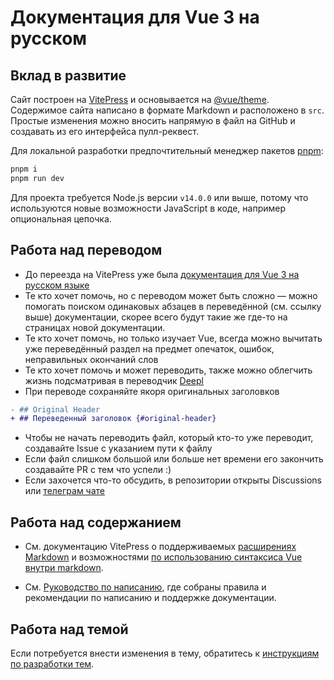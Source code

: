 # Документация для Vue 3 на русском

## Вклад в развитие

Сайт построен на [VitePress](https://github.com/vuejs/vitepress) и основывается на [@vue/theme](https://github.com/vuejs/vue-theme). Содержимое сайта написано в формате Markdown и расположено в `src`. Простые изменения можно вносить напрямую в файл на GitHub и создавать из его интерфейса пулл-реквест.

Для локальной разработки предпочтительный менеджер пакетов [pnpm](https://pnpm.io/):

```bash
pnpm i
pnpm run dev
```

Для проекта требуется Node.js версии `v14.0.0` или выше, потому что используются новые возможности JavaScript в коде, например опциональная цепочка.

## Работа над переводом

- До переезда на VitePress уже была [документация для Vue 3 на русском языке](https://v3.ru.vuejs.org/)
- Те кто хочет помочь, но с переводом может быть сложно — можно помогать поиском одинаковых абзацев в переведённой (см. ссылку выше) документации, скорее всего будут такие же где-то на страницах новой документации.
- Те кто хочет помочь, но только изучает Vue, всегда можно вычитать уже переведённый раздел на предмет опечаток, ошибок, неправильных окончаний слов
- Те кто хочет помочь и может переводить, также можно облегчить жизнь подсматривая в переводчик [Deepl](https://www.deepl.com/translator)
- При переводе сохраняйте якоря оригинальных заголовков
```diff
- ## Original Header
+ ## Переведенный заголовок {#original-header}
```
- Чтобы не начать переводить файл, который кто-то уже переводит, создавайте Issue с указанием пути к файлу
- Если файл слишком большой или больше нет времени его закончить создавайте PR с тем что успели :)
- Если захочется что-то обсудить, в репозитории открыты Discussions или [телеграм чате](https://t.me/vuejs_docs_ru)

## Работа над содержанием

- См. документацию VitePress о поддерживаемых [расширениях Markdown](https://vitepress.dev/guide/markdown.html) и возможностями [по использованию синтаксиса Vue внутри markdown](https://vitepress.dev/guide/using-vue.html).

- См. [Руководство по написанию](https://github.com/vuejs/docs/blob/main/.github/contributing/writing-guide.md), где собраны правила и рекомендации по написанию и поддержке документации.

## Работа над темой

Если потребуется внести изменения в тему, обратитесь к [инструкциям по разработки тем](https://github.com/vuejs/vue-theme#developing-with-real-content).
